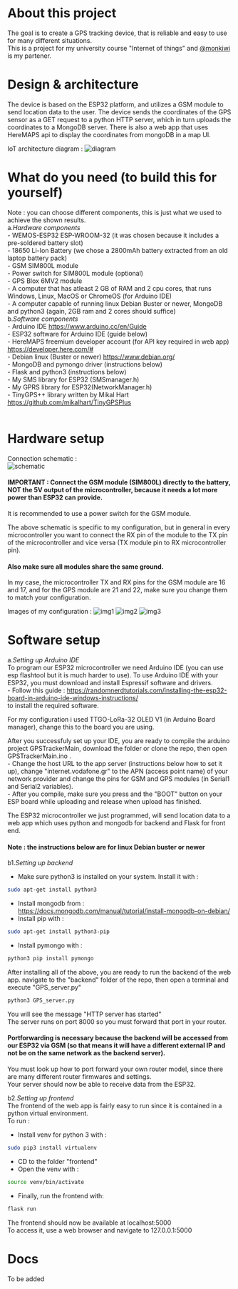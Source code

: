 # About this project
The goal is to create a GPS tracking device, that is reliable and easy to use for many different situations.<br>
This is a project for my university course "Internet of things" and [@monkiwi](https://github.com/monkiwi) is my partener. 

# Design & architecture
The device is based on the ESP32 platform, and utilizes a GSM module to send location data to the user. The device sends the coordinates of the GPS sensor as a GET request to a python HTTP server, which in turn uploads the coordinates to a MongoDB server. There is also a web app that uses HereMAPS api to display the coordinates from mongoDB in a map UI.

ΙοΤ architecture diagram :
![diagram](/images/IOT-diagram.png)

# What do you need (to build this for yourself)
Note : you can choose different components, this is just what we used to achieve the shown results.<br>
a.*Hardware components* <br>
      - WEMOS-ESP32 ESP-WROOM-32 (it was chosen because it includes a pre-soldered battery slot)<br>
      - 18650 Li-Ion Battery (we chose a 2800mAh battery extracted from an old laptop battery pack) <br>
      - GSM SIM800L module<br>
      - Power switch for SIM800L module (optional)<br>
      - GPS Blox 6MV2 module<br>
      - A computer that has atleast 2 GB of RAM and 2 cpu cores, that runs Windows, Linux, MacOS or ChromeOS (for Arduino IDE)<br> 
      - A computer capable of running linux Debian Buster or newer, MongoDB and python3 (again, 2GB ram and 2 cores should suffice)<br>
b.*Software components* <br>
      - Arduino IDE https://www.arduino.cc/en/Guide <br>
      - ESP32 software for Arduino IDE (guide below) <br>
      - HereMAPS freemium developer account (for API key required in web app) https://developer.here.com/#<br>
      - Debian linux (Buster or newer) https://www.debian.org/<br>
      - MongoDB and pymongo driver (instructions below)<br>
      - Flask and python3 (instructions below)<br>
      - My SMS library for ESP32 (SMSmanager.h) <br>
      - My GPRS library for ESP32(NetworkManager.h) <br>
      - TinyGPS++ library written by Mikal Hart https://github.com/mikalhart/TinyGPSPlus<br> 
<br>
    
# Hardware setup
Connection schematic : <br>
![schematic](/images/connectionschematic.jpg)
#### IMPORTANT : Connect the GSM module (SIM800L) directly to the battery, NOT the 5V output of the microcontroller, because it needs a lot more power than ESP32 can provide.
It is recommended to use a power switch for the GSM module.

The above schematic is specific to my configuration, but in general in every microcontroller you want to connect the RX pin of the module to the TX pin of the microcontroller and vice versa (TX module pin to RX microcontroller pin). 
#### Also make sure all modules share the same ground.

In my case, the microcontroller TX and RX pins for the GSM module are 16 and 17, and for the GPS module are 21 and 22, make sure you change them to match your configuration.

Images of my configuration :
![img1](/images/img(1).jpg)
![img2](/images/img(2).jpg)
![img3](/images/img(3).jpg)
# Software setup
a.*Setting up Arduino IDE* <br>
To program our ESP32 microcontroller we need Arduino IDE (you can use esp flashtool but it is much harder to use).
To use Arduino IDE with your ESP32, you must download and install Espressif software and drivers.<br>
    - Follow this guide : https://randomnerdtutorials.com/installing-the-esp32-board-in-arduino-ide-windows-instructions/<br>
to install the required software.

For my configuration i used TTGO-LoRa-32 OLED V1 (in Arduino Board manager), change this to the board you are using.

After you successfuly set up your IDE, you are ready to compile the arduino project GPSTrackerMain, download the folder or clone the repo, then open GPSTrackerMain.ino .<br>
            - Change the host URL to the app server (instructions below how to set it up), change "internet.vodafone.gr" to the APN (access point name) of your network provider and change the pins for GSM and GPS modules (in Serial1 and Serial2 variables).<br>
            - After you compile, make sure you press and the "BOOT" button on your ESP board while uploading and release when upload has finished.
            
The ESP32 microcontroller we just programmed, will send location data to a web app which uses python and mongodb for backend and Flask for front end.<br>
#### Note : the instructions below are for linux Debian buster or newer
b1.*Setting up backend*<br>
  - Make sure python3 is installed on your system. Install it with :<br>
```bash
sudo apt-get install python3
```
  - Install mongodb from : https://docs.mongodb.com/manual/tutorial/install-mongodb-on-debian/
  - Install pip with :
```bash
sudo apt-get install python3-pip
```
  - Install pymongo with :
```bash
python3 pip install pymongo
```

After installing all of the above, you are ready to run the backend of the web app.
navigate to the "backend" folder of the repo, then open a terminal and execute "GPS_server.py"
```bash
python3 GPS_server.py
```
You will see the message "HTTP server has started"<br>
The server runs on port 8000 so you must forward that port in your router.<br>
#### Portforwarding is necessary because the backend will be accessed from our ESP32 via GSM (so that means it will have a different external IP and not be on the same network as the backend server).<br>
You must look up how to port forward your own router model, since there are many different router firmwares and settings.<br>
Your server should now be able to receive data from the ESP32.

b2.*Setting up frontend*<br>
The frontend of the web app is fairly easy to run since it is contained in a python virtual environment.<br>
To run :<br>
 - Install venv for python 3 with :
```bash
sudo pip3 install virtualenv 
```
 - CD to the folder "frontend"
 - Open the venv with :
```bash
source venv/bin/activate
```
 - Finally, run the frontend with:
```bash
flask run
```

The frontend should now be available at localhost:5000<br>
To access it, use a web browser and navigate to 127.0.0.1:5000

# Docs
To be added
